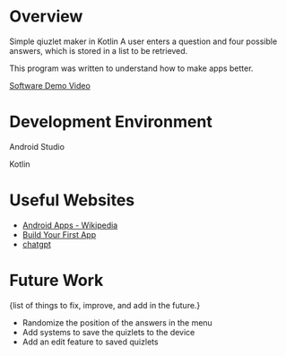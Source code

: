 # Overview

Simple qiuzlet maker in Kotlin
A user enters a question and four possible answers, which is stored in a list to be retrieved. 

This program was written to understand how to make apps better.

[Software Demo Video](http://youtube.link.goes.here)

# Development Environment

Android Studio

Kotlin

# Useful Websites
 
* [Android Apps - Wikipedia](https://en.wikipedia.org/wiki/Android_software_development)
* [Build Your First App](https://developer.android.com/codelabs/basic-android-kotlin-compose-first-app#7)
* [chatgpt](https://chatgpt.com/c/673678fa-4df0-8004-bee6-730ed95e0e12)

# Future Work

{list of things to fix, improve, and add in the future.}
* Randomize the position of the answers in the menu
* Add systems to save the quizlets to the device
* Add an edit feature to saved quizlets